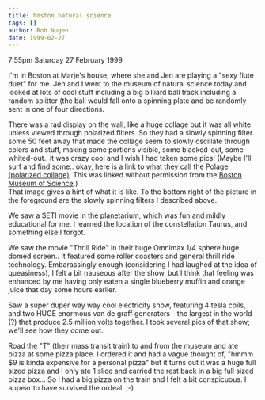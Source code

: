 ```yaml
---
title: boston natural science
tags: []
author: Rob Nugen
date: 1999-02-27
---
```


<p class=date>7:55pm Saturday 27 February 1999</p>

<p>I'm in Boston at Marje's house, where she and Jen are playing a "sexy flute duet" for me. Jen and I went to the museum of natural science today and looked at lots of cool stuff including a big billiard ball track including a random splitter (the ball would fall onto a spinning plate and be randomly sent in one of four directions.

<p>There was a rad display on the wall, like a huge collage but it was all white unless viewed through polarized filters.  So they had a slowly spinning filter some 50 feet away that made the collage seem to slowly oscillate through colors and stuff, making some portions visible, some blacked-out, some whited-out.. it was crazy cool and I wish I had taken some pics! (Maybe I'll surf and find some..  okay, here is a link to what they call the <a href="https://www.mos.org/tour/maptour4.html">Polage (polarized collage)</a>.  This was linked without permission from the <a href="https://www.mos.org">Boston Museum of Science</a>.)
<br>That image gives a hint of what it is like.  To the bottom right of the picture in the foreground are the slowly spinning filters I described above.

<p>We saw a SETI movie in the planetarium, which was fun and mildly educational for me.  I learned the location of the constellation Taurus, and something else I forgot.

<p>We saw the movie "Thrill Ride" in their huge Omnimax 1/4 sphere huge domed screen.. It featured some roller coasters and general thrill ride technology. Embarassingly enough (considering I had laughed at the idea of queasiness), I felt a bit nauseous after the show, but I think that feeling was enhanced by me having only eaten a single blueberry muffin and orange juice that day some hours earlier.

<p>Saw a super duper way way cool electricity show, featuring 4 tesla coils, and two HUGE enormous van de graff generators - the largest in the world (?) that produce 2.5 million volts together.  I took several pics of that show; we'll see how they come out.

<p>Road the "T" (their mass transit train) to and from the museum and ate pizza at some pizza place. I ordered it and  had a vague thought of, "hmmm $9 is kinda expensive for a personal pizza" but it turns out it was a huge full sized pizza and I only ate 1 slice and carried the rest back in a big full sized pizza box...  So I had a big pizza on the train and I felt a bit conspicuous. I appear to have survived the ordeal. ;-)
